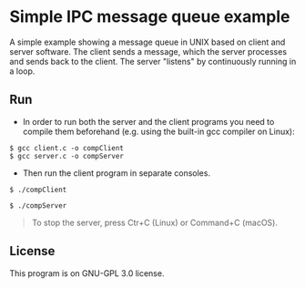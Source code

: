 # Simple IPC message queue example

A simple example showing a message queue in UNIX based on client and server software. The client sends a message, which the server processes and sends back to the client. The server "listens" by continuously running in a loop.

## Run
 - In order to run both the server and the client programs you need to compile them beforehand (e.g. using the built-in gcc compiler on Linux):
```
$ gcc client.c -o compClient
$ gcc server.c -o compServer
```
- Then run the client program in separate consoles.
```
$ ./compClient
```
```
$ ./compServer
```
> To stop the server, press Ctr+C (Linux) or Command+C (macOS).

## License
This program is on GNU-GPL 3.0 license.
